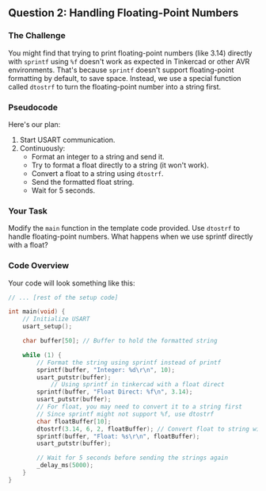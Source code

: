 ## Question 2: Handling Floating-Point Numbers

### The Challenge

You might find that trying to print floating-point numbers (like 3.14) directly with `sprintf` using `%f` doesn't work as expected in Tinkercad or other AVR environments. That's because `sprintf` doesn't support floating-point formatting by default, to save space. Instead, we use a special function called `dtostrf` to turn the floating-point number into a string first.

### Pseudocode

Here's our plan:

1. Start USART communication.
2. Continuously:
   - Format an integer to a string and send it.
   - Try to format a float directly to a string (it won't work).
   - Convert a float to a string using `dtostrf`.
   - Send the formatted float string.
   - Wait for 5 seconds.

### Your Task

Modify the `main` function in the template code provided. Use `dtostrf` to handle floating-point numbers. What happens when we use sprintf directly with a float?

### Code Overview

Your code will look something like this:

```c
// ... [rest of the setup code]

int main(void) {
    // Initialize USART
    usart_setup();

    char buffer[50]; // Buffer to hold the formatted string

    while (1) {
        // Format the string using sprintf instead of printf
        sprintf(buffer, "Integer: %d\r\n", 10);
        usart_putstr(buffer);
		    // Using sprintf in tinkercad with a float direct
      	sprintf(buffer, "Float Direct: %f\n", 3.14);
      	usart_putstr(buffer);
        // For float, you may need to convert it to a string first
        // Since sprintf might not support %f, use dtostrf
        char floatBuffer[10];
        dtostrf(3.14, 6, 2, floatBuffer); // Convert float to string with 2 decimal places
        sprintf(buffer, "Float: %s\r\n", floatBuffer);
        usart_putstr(buffer);

        // Wait for 5 seconds before sending the strings again
        _delay_ms(5000);
    }
}
```

